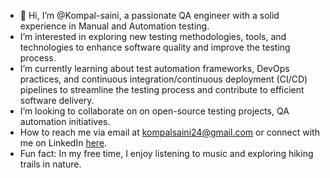 - 👋 Hi, I’m @Kompal-saini, a passionate QA engineer with a solid experience in Manual and Automation testing.
- I’m interested in exploring new testing methodologies, tools, and technologies to enhance software quality and improve the testing process.
- I’m currently learning about test automation frameworks, DevOps practices, and continuous integration/continuous deployment (CI/CD) pipelines to streamline the testing process and contribute to efficient software delivery.
- I’m looking to collaborate on on open-source testing projects, QA automation initiatives.
- How to reach me via email at kompalsaini24@gmail.com or connect with me on LinkedIn [here](https://www.linkedin.com/in/kompal-saini).
- Fun fact: In my free time, I enjoy listening to music and exploring hiking trails in nature.

